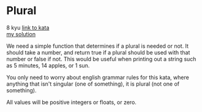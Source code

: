 # Plural
8 kyu
[link to kata](https://www.codewars.com/kata/52ceafd1f235ce81aa00073a/train/javascript)
<br>
[my solution](./kata.js)

We need a simple function that determines if a plural is needed or not. It should take a number, and return true if a plural should be used with that number or false if not. This would be useful when printing out a string such as 5 minutes, 14 apples, or 1 sun.

You only need to worry about english grammar rules for this kata, where anything that isn't singular (one of something), it is plural (not one of something).

All values will be positive integers or floats, or zero.
